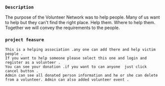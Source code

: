 ### `Description`
The purpose of the Volunteer Network was to help people. Many of us want to help but they can't find the right place. Help them. Where to help them. Together we will convey the requirements to the people.
### `project feasure`
	This is a helping association .any one can add there and help victim people .
	If you want to help someone please select this one and login and register as a volunteer .
	You can see your donation .if you want to can anyone  just click cancel button .
	Admin can see all donated person information and he or she can delete from a volunteer. Admin can also added volunteer event .
